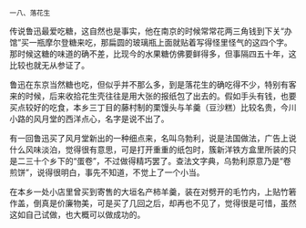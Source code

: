     一八、落花生 

   传说鲁迅最爱吃糖，这自然也是事实，他在南京的时候常常花两三角钱到下关“办馆”买一瓶摩尔登糖来吃，那扁圆的玻璃瓶上面就贴着写得怪里怪气的这四个字。那时候这糖的味道的确不差，比现今的水果糖仿佛要鲜得多，但事隔四五十年，这比较也就无从参证了。

   鲁迅在东京当然糖也吃，但似乎并不那么多，到是落花生的确吃得不少，特别有客来的时候，后来收拾花生壳往往是用大张的报纸包了出去的。假如手头有钱，也要买点较好的吃食，本乡三丁目的藤村制的栗馒头与羊羹（豆沙糕）比较名贵，今川小路的风月堂的西洋点心，名字是说不出了。

   有一回鲁迅买了风月堂新出的一种细点来，名叫乌勃利，说是法国做法，广告上说什么风味淡泊，觉得很有意思，可是打开重重的纸包时，簇新洋铁方盒里所装的只是二三十个乡下的“蛋卷”，不过做得精巧罢了。查法文字典，乌勃利原意乃是“卷煎饼”，说得很明白，事先不知道，不觉上了一个小当。

   在本乡一处小店里曾买到寄售的大垣名产柿羊羹，装在对劈开的毛竹内，上贴竹箬作盖，倒真是价廉物美，可是买了几回之后，却再也不见了，觉得很是可惜，虽然这如自己试做，也大概可以做成功的。

